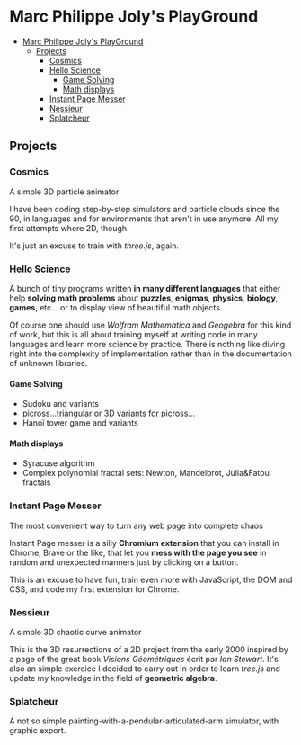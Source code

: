# Marc Philippe Joly's PlayGround

- [Marc Philippe Joly's PlayGround](#marc-philippe-jolys-playground)
  - [Projects](#projects)
    - [Cosmics](#cosmics)
    - [Hello Science](#hello-science)
      - [Game Solving](#game-solving)
      - [Math displays](#math-displays)
    - [Instant Page Messer](#instant-page-messer)
    - [Nessieur](#nessieur)
    - [Splatcheur](#splatcheur)

## Projects

### Cosmics

A simple 3D particle animator

I have been coding step-by-step simulators and particle clouds since the 90, in languages and for environments that aren't in use anymore. All my first attempts where 2D, though.

It's just an excuse to train with _three.js_, again.

### Hello Science

A bunch of tiny programs written **in many different languages** that either help **solving math problems** about **puzzles**, **enigmas**, **physics**, **biology**, **games**, etc... or to display view of beautiful math objects.

Of course one should use _Wolfram Mathematica_ and _Geogebra_ for this kind of work, but this is all about training myself at writing code in many languages and learn more science by practice. There is nothing like diving right into the complexity of implementation rather than in the documentation of unknown libraries.

#### Game Solving

- Sudoku and variants
- picross...triangular or 3D variants for picross...
- Hanoï tower game and variants

#### Math displays

- Syracuse algorithm
- Complex polynomial fractal sets: Newton, Mandelbrot, Julia&Fatou fractals

### Instant Page Messer

The most convenient way to turn any web page into complete chaos

Instant Page messer is a silly **Chromium extension** that you can install in Chrome, Brave or the like, that let you **mess with the page you see** in random and unexpected manners just by clicking on a button.

This is an excuse to have fun, train even more with JavaScript, the DOM and CSS, and code my first extension for Chrome.

### Nessieur

A simple 3D chaotic curve animator

This is the 3D resurrections of a 2D project from the early 2000 inspired by a page of the great book _Visions Géométriques_ écrit par *Ian Stewart*. It's also an simple exercice I decided to carry out in order to learn _tree.js_ and update my knowledge in the field of **geometric algebra**.

### Splatcheur

A not so simple painting-with-a-pendular-articulated-arm simulator, with graphic export.
